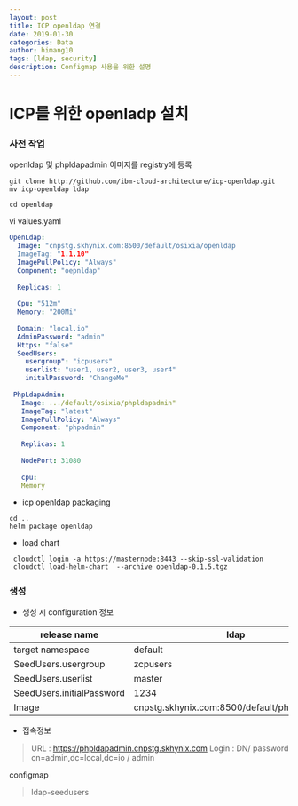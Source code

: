 ```yaml
---
layout: post
title: ICP openldap 연결
date: 2019-01-30
categories: Data
author: himang10
tags: [ldap, security]
description: Configmap 사용을 위한 설명
---
```

ICP를 위한 openladp 설치
=====================

### 사전 작업

openldap 및 phpldapadmin 이미지를 registry에 등록

```
git clone http://github.com/ibm-cloud-architecture/icp-openldap.git
mv icp-openldap ldap

cd openldap
```

vi values.yaml

```yaml
OpenLdap:
  Image: "cnpstg.skhynix.com:8500/default/osixia/openldap
  ImageTag: "1.1.10"
  ImagePullPolicy: "Always"
  Component: "oepnldap"
  
  Replicas: 1
  
  Cpu: "512m"
  Memory: "200Mi"
  
  Domain: "local.io"
  AdminPassword: "admin"
  Https: "false"
  SeedUsers:
    usergroup": "icpusers"
    userlist: "user1, user2, user3, user4"
    initalPassword: "ChangeMe"
    
 PhpLdapAdmin:
   Image: .../default/osixia/phpldapadmin"
   ImageTag: "latest"
   ImagePullPolicy: "Always"
   Component: "phpadmin"
   
   Replicas: 1
   
   NodePort: 31080
   
   cpu:
   Memory
 ```
 
 * icp openldap packaging
 
 ```
 cd ..
 helm package openldap
 ````

* load chart

```
 cloudctl login -a https://masternode:8443 --skip-ssl-validation
 cloudctl load-helm-chart  --archive openldap-0.1.5.tgz
```

### 생성

* 생성 시 configuration 정보

release name                 | ldap
-----------------------------|-----------------------------------------------
target namespace 	         | default
SeedUsers.usergroup	         | zcpusers
SeedUsers.userlist           | master
SeedUsers.initialPassword    | 1234
Image		                 | cnpstg.skhynix.com:8500/default/phpldapadmin

* 접속정보
> URL   : https://phpldapadmin.cnpstg.skhynix.com
> Login : DN/ password cn=admin,dc=local,dc=io / admin

configmap
> ldap-seedusers
 
